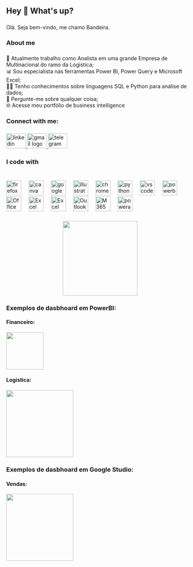 <h2 align="left">Hey 👋 What's up?</h2>

###

<p align="left">Olá. Seja bem-vindo, me chamo Bandeira.</p>

###

<h3 align="left">About me</h3>

###

<p align="left">🏤 Atualmente trabalho como Analista  em uma grande Empresa de Multinacional do ramo da Logistica;<br>📊 Sou especialista nas ferramentas Power BI, Power Query e Microsoft Excel;<br>👨‍💻 Tenho conhecimentos sobre linguagens SQL e Python para análise de dados;<br>💬 Pergunte-me sobre qualquer coisa;<br>🌐 Acesse meu portfólio de business intelligence</p>

###

<h3 align="left">Connect with me:</h3>

###

<div align="left">
  <a href="https://www.linkedin.com/in/luis-bandeira-94439a124/" target="_blank">
    <img src="https://raw.githubusercontent.com/maurodesouza/profile-readme-generator/master/src/assets/icons/social/linkedin/default.svg" width="52" height="40" alt="linkedin logo"  />
  </a>
  <a href="mailto:gusband7@gmail.com" target="_blank">
    <img src="https://raw.githubusercontent.com/maurodesouza/profile-readme-generator/master/src/assets/icons/social/gmail/default.svg" width="52" height="40" alt="gmail logo"  />
  </a>
  <a href="https://t.me/bandeiraluis" target="_blank">
    <img src="https://raw.githubusercontent.com/maurodesouza/profile-readme-generator/master/src/assets/icons/social/telegram/default.svg" width="52" height="40" alt="telegram logo"  />
  </a>
</div>

###

<h3 align="left">I code with</h3>

###

<br clear="both">

<div align="left">
  <img src="https://cdn.jsdelivr.net/gh/devicons/devicon/icons/firefox/firefox-plain.svg" height="40" alt="firefox logo"  />
  <img width="12" />
  <img src="https://cdn.jsdelivr.net/gh/devicons/devicon/icons/canva/canva-original.svg" height="40" alt="canva logo"  />
  <img width="12" />
  <img src="https://cdn.jsdelivr.net/gh/devicons/devicon/icons/googlecloud/googlecloud-original.svg" height="40" alt="googlecloud logo"  />
  <img width="12" />
  <img src="https://cdn.jsdelivr.net/gh/devicons/devicon/icons/illustrator/illustrator-plain.svg" height="40" alt="illustrator logo"  />
  <img width="12" />
  <img src="https://cdn.jsdelivr.net/gh/devicons/devicon/icons/chrome/chrome-plain.svg" height="40" alt="chrome logo"  />
  <img width="12" />
  <img src="https://cdn.jsdelivr.net/gh/devicons/devicon/icons/python/python-original.svg" height="40" alt="python logo"  />
  <img width="12" />
  <img src="https://cdn.jsdelivr.net/gh/devicons/devicon/icons/vscode/vscode-original.svg" height="40" alt="vscode logo"  />
  <img width="12" />
  <img src="https://upload.wikimedia.org/wikipedia/commons/c/cf/New_Power_BI_Logo.svg" height="40" alt="powerbi logo"  />
  <img width="12" />
  <img src="https://upload.wikimedia.org/wikipedia/commons/0/0c/Microsoft_Office_logo_%282013%E2%80%932019%29.svg" height="40" alt="Office 365 logo"  />
  <img width="12" />
  <img src="https://upload.wikimedia.org/wikipedia/commons/3/34/Microsoft_Office_Excel_%282019%E2%80%93present%29.svg" height="40" alt="Excel logo"  />
  <img width="12" />
  <img src="https://upload.wikimedia.org/wikipedia/commons/c/c9/Microsoft_Office_Teams_%282018%E2%80%93present%29.svg" height="40" alt="Excel logo"  />
  <img width="12" />
  <img src="https://upload.wikimedia.org/wikipedia/commons/d/df/Microsoft_Office_Outlook_%282018%E2%80%93present%29.svg" height="40" alt="Outlook logo"  />
  <img width="12" />
  <img src="https://upload.wikimedia.org/wikipedia/commons/0/0e/Microsoft_365_%282022%29.svg" height="40" alt="M365 logo"  />
   <img width="12" />
  <img src="https://upload.wikimedia.org/wikipedia/commons/4/4d/Microsoft_Power_Automate.svg" height="40" alt="powerautomate logo"  />
  
</div>

###

<div align="center">
  <img height="200" src="https://i.giphy.com/media/v1.Y2lkPTc5MGI3NjExcHd3eGRicG83ajY1dzIyZmwybTl3Y2U0Z253dncxOTB2aWxraW5uaCZlcD12MV9pbnRlcm5hbF9naWZfYnlfaWQmY3Q9Zw/3oKIPEqDGUULpEU0aQ/giphy.gif"  />
</div>

###


<h3 align="left">Exemplos de dasbhoard em PowerBI:</h3>
<h4> Financeiro:</h4>
<a href="https://app.powerbi.com/view?r=eyJrIjoiZTU0NGViNTItYjNlMC00MjFiLWI3NmQtZTMyY2YzZWM0NzQxIiwidCI6ImExYzFhYzZkLWVlYmQtNDBlOC05MTU1LThhMmIxNjIwYTEyMyJ9"> <img height="100"  src="https://img.freepik.com/vetores-gratis/ilustracao-do-conceito-de-crescimento-das-vendas_114360-25540.jpg" /> </a>
<h4> Logística:</h4>
<a href="https://app.powerbi.com/view?r=eyJrIjoiYzU1YzE5YjAtMTE4ZC00NTljLWIyYjItN2Y4ODg1OTM5MGMxIiwidCI6ImExYzFhYzZkLWVlYmQtNDBlOC05MTU1LThhMmIxNjIwYTEyMyJ9"> <img height="180"  src="https://cargox.com.br/wp-content/uploads/2021/06/gestao-de-riscos-na-logistica.jpg" /> </a>

<h3 align="left">Exemplos de dasbhoard em Google Studio:</h3>
<h4> Vendas:</h4>
<a href="https://lookerstudio.google.com/reporting/f07b5a78-e6de-4b5d-aa32-a68563675670"> <img height="180"  src="https://img.freepik.com/vetores-gratis/taxas-de-receita-da-empresa-compra-de-presentes-crescimento-de-vendas-analise-de-lucros-da-empresa-gerente-de-loja-online-analisando-receitas-homem-calculando-despesas-de-capital-ilustracao-vetorial-de-metafora-de-conceito-isolado_335657-2769.jpg" /> </a>


###
